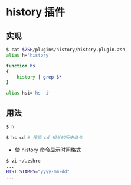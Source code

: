 # history 插件

## 实现

```sh
$ cat $ZSH/plugins/history/history.plugin.zsh
alias h='history'

function hs
{
    history | grep $*
}

alias hsi='hs -i'
```

## 用法

```sh
$ h
```

```sh
$ hs cd # 搜索 cd 相关的历史命令
```

* 使 history 命令显示时间格式

```sh
$ vi ~/.zshrc
...
HIST_STAMPS="yyyy-mm-dd"
...
```
